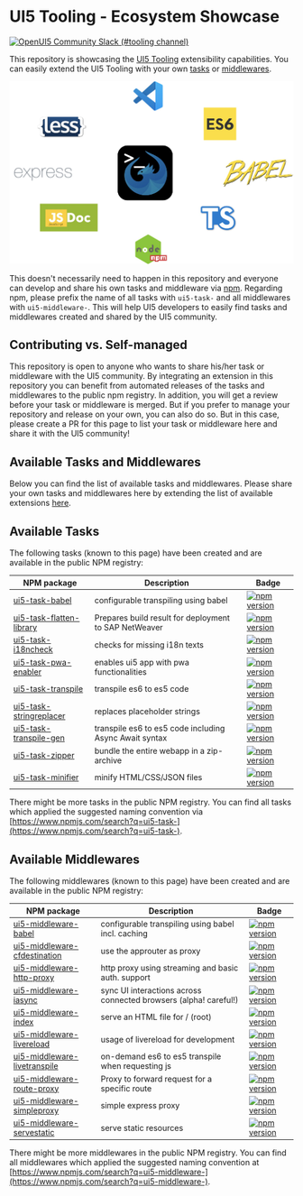 # UI5 Tooling - Ecosystem Showcase

[![OpenUI5 Community Slack (#tooling channel)](https://img.shields.io/badge/slack-join-44cc11.svg)](https://join-ui5-slack.herokuapp.com)

This repository is showcasing the [UI5 Tooling](https://sap.github.io/ui5-tooling/) extensibility capabilities. You can easily extend the UI5 Tooling with your own [tasks](https://sap.github.io/ui5-tooling/pages/extensibility/CustomTasks/) or [middlewares](https://sap.github.io/ui5-tooling/pages/extensibility/CustomServerMiddleware/).

![UI5 Tooling Ecosystem](ui5eco.jpg "UI5 Tooling Ecosystem")

This doesn't necessarily need to happen in this repository and everyone can develop and share his own tasks and middleware via [npm](https://www.npmjs.com/). Regarding npm, please prefix the name of all tasks with `ui5-task-` and all middlewares with `ui5-middleware-`. This will help UI5 developers to easily find tasks and middlewares created and shared by the UI5 community.

## Contributing vs. Self-managed

This repository is open to anyone who wants to share his/her task or middleware with the UI5 community. By integrating an extension in this repository you can benefit from automated releases of the tasks and middlewares to the public npm registry. In addition, you will get a review before your task or middleware is merged. But if you prefer to manage your repository and release on your own, you can also do so. But in this case, please create a PR for this page to list your task or middleware here and share it with the UI5 community!

## Available Tasks and Middlewares

Below you can find the list of available tasks and middlewares. Please share your own tasks and middlewares here by extending the list of available extensions [here](https://github.com/petermuessig/ui5-ecosystem-showcase/edit/master/docs/index.md).

## Available Tasks

The following tasks (known to this page) have been created and are available in the public NPM registry:

| NPM package | Description | Badge |
| ----------- | ----------- | ----- |
| [ui5-task-babel](https://github.com/pwasem/ui5-task-babel#readme) | configurable transpiling using babel | [![npm version](https://badge.fury.io/js/ui5-task-babel.svg)](https://badge.fury.io/js/ui5-task-babel) |
| [ui5-task-flatten-library](https://www.npmjs.com/package/ui5-task-flatten-library) | Prepares build result for deployment to SAP NetWeaver | [![npm version](https://badge.fury.io/js/ui5-task-flatten-library.svg)](https://badge.fury.io/js/ui5-task-flatten-library) |
| [ui5-task-i18ncheck](https://www.npmjs.com/package/ui5-task-i18ncheck) | checks for missing i18n texts | [![npm version](https://badge.fury.io/js/ui5-task-i18ncheck.svg)](https://badge.fury.io/js/ui5-task-i18ncheck) |
| [ui5-task-pwa-enabler](https://www.npmjs.com/package/ui5-task-pwa-enabler) | enables ui5 app with pwa functionalities | [![npm version](https://badge.fury.io/js/ui5-task-pwa-enabler.svg)](https://badge.fury.io/js/ui5-task-pwa-enabler) |
| [ui5-task-transpile](https://www.npmjs.com/package/ui5-task-transpile) | transpile es6 to es5 code | [![npm version](https://badge.fury.io/js/ui5-task-transpile.svg)](https://badge.fury.io/js/ui5-task-transpile) |
| [ui5-task-stringreplacer](https://www.npmjs.com/package/ui5-task-stringreplacer) | replaces placeholder strings | [![npm version](https://badge.fury.io/js/ui5-task-stringreplacer.svg)](https://badge.fury.io/js/ui5-task-stringreplacer) |
| [ui5-task-transpile-gen](https://www.npmjs.com/package/ui5-task-transpile-gen) | transpile es6 to es5 code including Async Await syntax | [![npm version](https://badge.fury.io/js/ui5-task-transpile-gen.svg)](https://badge.fury.io/js/ui5-task-transpile-gen) |
| [ui5-task-zipper](https://www.npmjs.com/package/ui5-task-zipper) | bundle the entire webapp in a zip-archive | [![npm version](https://badge.fury.io/js/ui5-task-zipper.svg)](https://badge.fury.io/js/ui5-task-zipper) |
| [ui5-task-minifier](https://github.com/mauriciolauffer/ui5-task-minifier) | minify HTML/CSS/JSON files | [![npm version](https://badge.fury.io/js/ui5-task-minifier.svg)](https://badge.fury.io/js/ui5-task-minifier) |

There might be more tasks in the public NPM registry. You can find all tasks which applied the suggested naming convention via [https://www.npmjs.com/search?q=ui5-task-](https://www.npmjs.com/search?q=ui5-task-).

## Available Middlewares

The following middlewares (known to this page) have been created and are available in the public NPM registry:

| NPM package | Description | Badge |
| ----------- | ----------- | ----- |
| [ui5-middleware-babel](https://github.com/pwasem/ui5-middleware-babel#readme) | configurable transpiling using babel incl. caching | [![npm version](https://badge.fury.io/js/ui5-middleware-babel.svg)](https://badge.fury.io/js/ui5-middleware-babel) |
| [ui5-middleware-cfdestination](https://www.npmjs.com/package/ui5-middleware-cfdestination) | use the approuter as proxy | [![npm version](https://badge.fury.io/js/ui5-middleware-cfdestination.svg)](https://badge.fury.io/js/ui5-middleware-cfdestination) |
| [ui5-middleware-http-proxy](https://github.com/pwasem/ui5-middleware-http-proxy#readme) | http proxy using streaming and basic auth. support | [![npm version](https://badge.fury.io/js/ui5-middleware-http-proxy.svg)](https://badge.fury.io/js/ui5-middleware-http-proxy) |
| [ui5-middleware-iasync](https://www.npmjs.com/package/ui5-middleware-iasync) | sync UI interactions across connected browsers (alpha! careful!) | [![npm version](https://badge.fury.io/js/ui5-middleware-iasync.svg)](https://badge.fury.io/js/ui5-middleware-iasync) |
| [ui5-middleware-index](packages/ui5-middleware-index/README.md) | serve an HTML file for / (root) | [![npm version](https://badge.fury.io/js/ui5-middleware-index.svg)](https://badge.fury.io/js/ui5-middleware-index) |
| [ui5-middleware-livereload](https://www.npmjs.com/package/ui5-middleware-livereload) | usage of livereload for development | [![npm version](https://badge.fury.io/js/ui5-middleware-livereload.svg)](https://badge.fury.io/js/ui5-middleware-livereload) |
| [ui5-middleware-livetranspile](https://www.npmjs.com/package/ui5-middleware-livetranspile) | on-demand es6 to es5 transpile when requesting js | [![npm version](https://badge.fury.io/js/ui5-middleware-livetranspile.svg)](https://badge.fury.io/js/ui5-middleware-livetranspile) |
| [ui5-middleware-route-proxy](https://www.npmjs.com/package/ui5-middleware-route-proxy) | Proxy to forward request for a specific route | [![npm version](https://badge.fury.io/js/ui5-middleware-route-proxy.svg)](https://badge.fury.io/js/ui5-middleware-route-proxy) |
| [ui5-middleware-simpleproxy](https://www.npmjs.com/package/ui5-middleware-simpleproxy) | simple express proxy | [![npm version](https://badge.fury.io/js/ui5-middleware-simpleproxy.svg)](https://badge.fury.io/js/ui5-middleware-simpleproxy) |
| [ui5-middleware-servestatic](https://www.npmjs.com/package/ui5-middleware-servestatic) | serve static resources | [![npm version](https://badge.fury.io/js/ui5-middleware-servestatic.svg)](https://badge.fury.io/js/ui5-middleware-servestatic) |

There might be more middlewares in the public NPM registry. You can find all middlewares which applied the suggested naming convention at [https://www.npmjs.com/search?q=ui5-middleware-](https://www.npmjs.com/search?q=ui5-middleware-).
